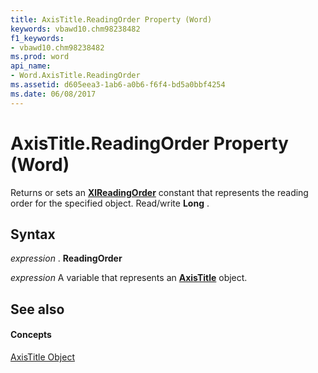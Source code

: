 ```yaml
---
title: AxisTitle.ReadingOrder Property (Word)
keywords: vbawd10.chm98238482
f1_keywords:
- vbawd10.chm98238482
ms.prod: word
api_name:
- Word.AxisTitle.ReadingOrder
ms.assetid: d605eea3-1ab6-a0b6-f6f4-bd5a0bbf4254
ms.date: 06/08/2017
---
```



# AxisTitle.ReadingOrder Property (Word)

Returns or sets an  **[XlReadingOrder](Word.XlReadingOrder.md)** constant that represents the reading order for the specified object. Read/write **Long** .


## Syntax

 _expression_ . **ReadingOrder**

 _expression_ A variable that represents an **[AxisTitle](Word.AxisTitle.md)** object.


## See also


#### Concepts


[AxisTitle Object](Word.AxisTitle.md)

